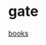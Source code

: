 # gate
<a href="https://drive.google.com/drive/mobile/folders/1pZheUyebxs25F_xhZ0pIlEx_fogE-Hc_">books </a>
